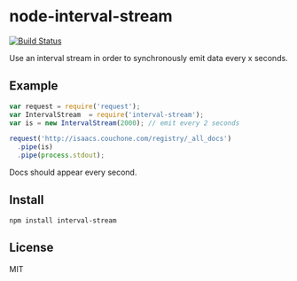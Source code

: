 # node-interval-stream

 [![Build
Status](https://travis-ci.org/czzarr/node-interval-stream.png)](https://travis-ci.org/czzarr/node-interval-stream)

Use an interval stream in order to synchronously emit data
every x seconds.

## Example
```javascript
var request = require('request');
var IntervalStream  = require('interval-stream');
var is = new IntervalStream(2000); // emit every 2 seconds

request('http://isaacs.couchone.com/registry/_all_docs')
  .pipe(is)
  .pipe(process.stdout);
```
Docs should appear every second.

## Install
`npm install interval-stream`

## License
MIT
